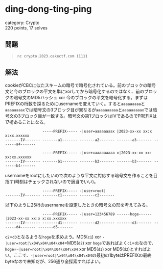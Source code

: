 # ding-dong-ting-ping
category: Crypto  
220 points, 17 solves

## 問題
> `nc crypto.2023.cakectf.com 11111`

## 解法
cookieがCBCに似たスキームの暗号で暗号化されている。前のブロックの暗号文と今のブロックの平文を単にxorしてから暗号化するのではなく、前のブロックの暗号文のMD5ハッシュ xor 今のブロックの平文を暗号化する。まずはPREFIXの桁数を探るためにusernameを変えていく。すると`aaaaaaaaa`と`aaaaaaaax`では暗号文の3ブロック目が異なるが`aaaaaaaaaa`と`aaaaaaaaax`では暗号文の3ブロック目が一致する。暗号文の第1ブロックはIVであるのでPREFIXは17桁あることになる。  

```
                 -----PREFIX----- -|user=aaaaaaaax |2023-xx-xx xx:x x:xx.xxxxxx 
-------IV------- -------a1------- -------a2------- -------a3------- -------a4-------

                 -----PREFIX----- -|user=aaaaaaaaa x|2023-xx-xx xx: xx:xx.xxxxxx 
-------IV------- -------b1------- -------b2------- -------b3------- -------b4-------
```

usernameをrootにしたいので次のような平文に対応する暗号文を作ることを目指す(時刻はチェックされないので適当でいい)。  

```
                 -----PREFIX----- -|user=root|
-------IV------- -------c1------- -------c2-------
```

以下のように25桁のusernameを設定したときの暗号文の形を考えてみる。

```
                 -----PREFIX----- -|user=123456789 ------hoge------ |2023-xx-xx xx:x x:xx.xxxxxx
-------IV------- -------d1------- -------d2------- -------d3------- -------d4------- -------d5-------
```

`c2`=`d3`となるような`hoge`を求めよう。MD5(`c1`) xor `-|user=root|\x04\x04\x04\x04`=MD5(`d2`) xor `hoge`であればよく`c1`=`d1`なので、`hoge`=`-|user=root|\x04\x04\x04\x04` xor MD5(`d1`) xor MD5(`d2`)とすればよい。ここで、`-|user=root|\x04\x04\x04\x04`の最初の1byteはPREFIXの最終byteなので未知だが、256通り全探索すればよい。

